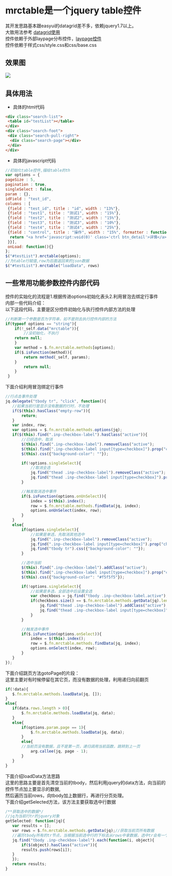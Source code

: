 # mrctable是一个jquery table控件
其开发思路基本跟easyui的datagrid差不多，依赖jquery1.7以上。<br/>
大致用法参考 [datagrid使用](http://www.jeasyui.net/plugins/183.html)<br/>
控件依赖于外部laypage分布控件，[laypage控件](https://www.layui.com/laypage/)<br/>
控件依赖于样式css/style.css和css/base.css
## 效果图
![](https://github.com/tsmairc/mrctable/blob/master/effect.png)  
## 具体用法
* 具体的html代码
```html
<div class="search-list">
 <table id="testList"></table>
</div>
<div class="search-foot">
 <div class="search-pull-right">
  <div class="search-page"></div>
 </div>
</div>
```
* 具体的javascript代码
```javascript
//初始化table控件,描绘table的th
var options = {
pageSize : 5,
pagination : true,
singleSelect : false,
param : {},
idField : "test_id",
columns : [
 {field : "test_id", title : "id", width : "13%"},
 {field : "test1", title : "测试1", width : "15%"},
 {field : "test2", title : "测试2", width : "15%"},
 {field : "test3", title : "测试3", width : "10%"},
 {field : "test4", title : "测试4", width : "25%"},
 {field : "control", title : "操作", width : "15%", formatter : function(value, rowData, rowIndex) {
  return "<a href='javascript:void(0)' class='ctrl btn_detail'>详情</a>";
 }}],
 onLoad: function(){}
};
$("#testList").mrctable(options);
//为table行赋值,row为后面返回来的json数据
$("#testList").mrctable("loadData", rows)
```
## 一些常用功能参数控件内部代码
控件的实始化的流程是1.根据传进options初始化表头2.利用冒泡去绑定行事件<br/>
内部一些代码介绍：<br/>
以下这段代码，主要是区分控件初始化与执行控件内部方法的处理<br/>
```javascript
//判断第一个参数是否为字符串，如不是则去执行控件内部的方法
if(typeof options == "string"){
    if(!_self.data("mrctable")){
        //没初始化，不执行
	return null;
    }			
    var method = $.fn.mrctable.methods[options];
	if($.isFunction(method)){
	    return method(_self, params);
	}
        return null;
    }
 }
 ```
 下面介绍利用冒泡绑定行事件<br/>
 ```javascript
 //行点击事件处理
jq.delegate("tbody tr", "click", function(){
    //如果当前行是显示没有数据的行时，不处理
    if($(this).hasClass("empty-row")){
        return;
    }
    var index, row;
    var options = $.fn.mrctable.methods.options(jq);
    if($(this).find(".inp-checkbox-label").hasClass("active")){
        //已经选中，取消
        $(this).find(".inp-checkbox-label").removeClass("active");
		$(this).find(".inp-checkbox-label input[type=checkbox]").prop("checked", false);
		$(this).css({"background-color": ""});

		if(!options.singleSelect){
			//取消全选
			jq.find("thead .inp-checkbox-label").removeClass("active");
			jq.find("thead .inp-checkbox-label input[type=checkbox]").prop("checked", false);
		}

		//触发取消选中事件
		if($.isFunction(options.onUnSelect)){
			index = $(this).index();
			row = $.fn.mrctable.methods.findData(jq, index);
			options.onUnSelect(index, row);
		}
	}
	else{
		if(options.singleSelect){
			//如果是单选，先取消其他选中
			jq.find(".inp-checkbox-label").removeClass("active");
			jq.find(".inp-checkbox-label input[type=checkbox]").prop("checked", false);
			jq.find("tbody tr").css({"background-color": ""});
		}

		//选中当前
		$(this).find(".inp-checkbox-label").addClass("active");
		$(this).find(".inp-checkbox-label input[type=checkbox]").prop("checked", true);
		$(this).css({"background-color": "#f5f5f5"});

		if(!options.singleSelect){
			//如果是多选，全部选中后设置全选
			var checkboxs = jq.find("tbody .inp-checkbox-label.active");
			if(checkboxs.size() == $.fn.mrctable.methods.getData(jq).length){
				jq.find("thead .inp-checkbox-label").addClass("active");//全选复选框
				jq.find("thead .inp-checkbox-label input[type=checkbox]").prop("checked", true);
			}
		}

		//触发选中事件
		if($.isFunction(options.onSelect)){
			index = $(this).index();
			row = $.fn.mrctable.methods.findData(jq, index);
			options.onSelect(index, row);
		}
	}
});
 ```
 下面介绍跳页方法gotoPage的片段：<br/>
 这里主要对有时候停留在其它页，而没有数据的处理，利用递归向前翻页
 ```javascript
if(!data){
    $.fn.mrctable.methods.loadData(jq, []);
}
else{
    if(data.rows.length > 0){
        $.fn.mrctable.methods.loadData(jq, data);
    }
    else{
        if(options.param.page == 1){
            $.fn.mrctable.methods.loadData(jq, data);
        }
        else{
	    //当前页没有数据，且不是第一页，递归调用当前函数，跳转到上一页
            arg.callee(jq, page - 1);
        }
    }
}
 ```
 下面介绍loadData方法思路<br/>
 这里的思路主要是首先清空当前的tbody，然后利用jquery的data方法，向当前的控件节点加上要显示的数据,<br/>
 然后遍历当前rows，向tbody加上数据行，再进行分页处理。<br/>
 下面介绍getSelected方法，该方法主要获取选中行数据
 ```javascript
 /**获取选中的数据*/
 //jq为当前行tr的jquery对象
getSelected: function(jq){
    var results = [];
    var rows = $.fn.mrctable.methods.getData(jq);//获取当前页所有数据
    //遍历tbody所有的tr节点，当根据当前选中行的下标去从rows中拿数据，选中tr会有一个active的class
    jq.find("tbody .inp-checkbox-label").each(function(i, object){
        if($(object).hasClass("active")){
	    results.push(rows[i]);
	}
    });
    return results;
}
 ```
 
 
